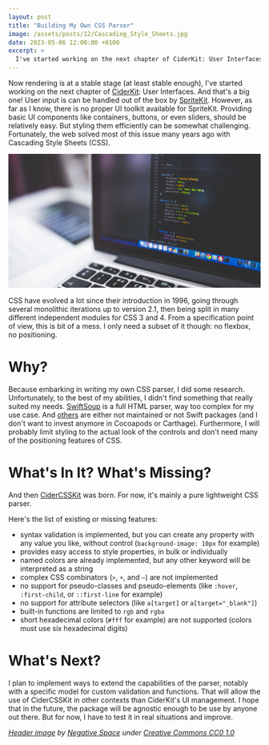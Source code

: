 ```yaml
---
layout: post
title: "Building My Own CSS Parser"
image: /assets/posts/12/Cascading_Style_Sheets.jpg
date: 2023-05-06 12:00:00 +0100
excerpt: >
  I've started working on the next chapter of CiderKit: User Interfaces. And that's a big one! In this post I explain why I ended up building my own CSS parser in order to apply styles to my UI elements.
---
```


Now rendering is at a stable stage (at least stable enough), I've started working on the next chapter of [CiderKit](https://github.com/chsxf/CiderKit): User Interfaces. And that's a big one! User input is can be handled out of the box by [SpriteKit](https://developer.apple.com/spritekit/). However, as far as I know, there is no proper UI toolkit available for SpriteKit. Providing basic UI components like containers, buttons, or even sliders, should be relatively easy. But styling them efficiently can be somewhat challenging. Fortunately, the web solved most of this issue many years ago with Cascading Style Sheets (CSS).

![Cascading Style Sheets](/assets/posts/12/Cascading_Style_Sheets.jpg)

CSS have evolved a lot since their introduction in 1996, going through several monolithic iterations up to version 2.1, then being split in many different independent modules for CSS 3 and 4. From a specification point of view, this is bit of a mess. I only need a subset of it though: no flexbox, no positioning.

# Why?

Because embarking in writing my own CSS parser, I did some research. Unfortunately, to the best of my abilities, I didn't find something that really suited my needs. [SwiftSoup](https://scinfu.github.io/SwiftSoup/) is a full HTML parser, way too complex for my use case. And [others](https://github.com/search?q=swift%20css%20parser&type=repositories) are either not maintained or not Swift packages (and I don't want to invest anymore in Cocoapods or Carthage). Furthermore, I will probably limit styling to the actual look of the controls and don't need many of the positioning features of CSS.

# What's In It? What's Missing?

And then [CiderCSSKit](https://github.com/chsxf/CiderCSSKit) was born. For now, it's mainly a pure lightweight CSS parser.

Here's the list of existing or missing features:

- syntax validation is implemented, but you can create any property with any value you like, without control (`background-image: 10px` for example)
- provides easy access to style properties, in bulk or individually
- named colors are already implemented, but any other keyword will be interpreted as a string
- complex CSS combinators (`>`, `+`, and `~`) are not implemented
- no support for pseudo-classes and pseudo-elements (like `:hover`, `:first-child`, or `::first-line` for example)
- no support for attribute selectors (like `a[target]` or `a[target="_blank"]`)
- built-in functions are limited to `rgb` and `rgba`
- short hexadecimal colors (`#fff` for example) are not supported (colors must use six hexadecimal digits)

# What's Next?

I plan to implement ways to extend the capabilities of the parser, notably with a specific model for custom validation and functions. That will allow the use of CiderCSSKit in other contexts than CiderKit's UI management. I hope that in the future, the package will be agnostic enough to be use by anyone out there. But for now, I have to test it in real situations and improve.

_[Header image](https://commons.wikimedia.org/wiki/File:Cascading_Style_Sheets.jpg) by [Negative Space](https://negativespace.co/) under [Creative Commons CC0 1.0](https://creativecommons.org/publicdomain/zero/1.0/deed.en)_
